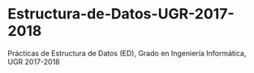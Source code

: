 # Estructura-de-Datos-UGR-2017-2018
Prácticas de Estructura de Datos (ED), Grado en Ingeniería Informática, UGR 2017-2018
